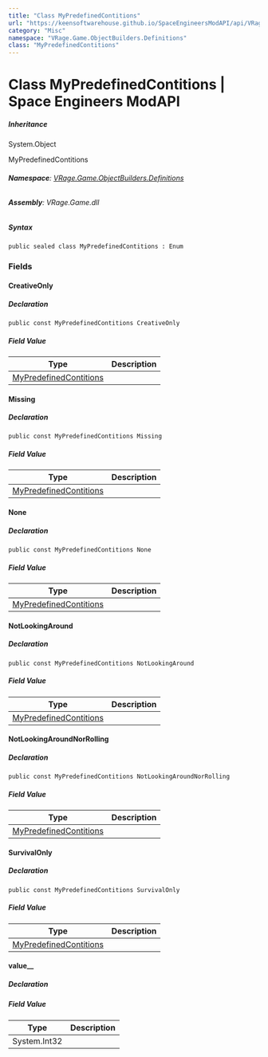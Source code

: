 ```yaml
---
title: "Class MyPredefinedContitions"
url: "https://keensoftwarehouse.github.io/SpaceEngineersModAPI/api/VRage.Game.ObjectBuilders.Definitions.MyPredefinedContitions.html"
category: "Misc"
namespace: "VRage.Game.ObjectBuilders.Definitions"
class: "MyPredefinedContitions"
---
```


# Class MyPredefinedContitions | Space Engineers ModAPI

##### Inheritance

System.Object

MyPredefinedContitions

###### **Namespace**: [VRage.Game.ObjectBuilders.Definitions](https://keensoftwarehouse.github.io/SpaceEngineersModAPI/api/VRage.Game.ObjectBuilders.Definitions.html)

###### **Assembly**: VRage.Game.dll

##### Syntax

```
public sealed class MyPredefinedContitions : Enum
```

### Fields

#### CreativeOnly

##### Declaration

```
public const MyPredefinedContitions CreativeOnly
```

##### Field Value

| Type | Description |
| --- | --- |
| [MyPredefinedContitions](https://keensoftwarehouse.github.io/SpaceEngineersModAPI/api/VRage.Game.ObjectBuilders.Definitions.MyPredefinedContitions.html) |     |

#### Missing

##### Declaration

```
public const MyPredefinedContitions Missing
```

##### Field Value

| Type | Description |
| --- | --- |
| [MyPredefinedContitions](https://keensoftwarehouse.github.io/SpaceEngineersModAPI/api/VRage.Game.ObjectBuilders.Definitions.MyPredefinedContitions.html) |     |

#### None

##### Declaration

```
public const MyPredefinedContitions None
```

##### Field Value

| Type | Description |
| --- | --- |
| [MyPredefinedContitions](https://keensoftwarehouse.github.io/SpaceEngineersModAPI/api/VRage.Game.ObjectBuilders.Definitions.MyPredefinedContitions.html) |     |

#### NotLookingAround

##### Declaration

```
public const MyPredefinedContitions NotLookingAround
```

##### Field Value

| Type | Description |
| --- | --- |
| [MyPredefinedContitions](https://keensoftwarehouse.github.io/SpaceEngineersModAPI/api/VRage.Game.ObjectBuilders.Definitions.MyPredefinedContitions.html) |     |

#### NotLookingAroundNorRolling

##### Declaration

```
public const MyPredefinedContitions NotLookingAroundNorRolling
```

##### Field Value

| Type | Description |
| --- | --- |
| [MyPredefinedContitions](https://keensoftwarehouse.github.io/SpaceEngineersModAPI/api/VRage.Game.ObjectBuilders.Definitions.MyPredefinedContitions.html) |     |

#### SurvivalOnly

##### Declaration

```
public const MyPredefinedContitions SurvivalOnly
```

##### Field Value

| Type | Description |
| --- | --- |
| [MyPredefinedContitions](https://keensoftwarehouse.github.io/SpaceEngineersModAPI/api/VRage.Game.ObjectBuilders.Definitions.MyPredefinedContitions.html) |     |

#### value\_\_

##### Declaration

##### Field Value

| Type | Description |
| --- | --- |
| System.Int32 |     |